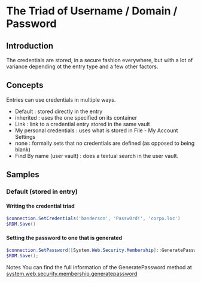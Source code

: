 # The Triad of Username / Domain / Password
## Introduction
The credentials are stored, in a secure fashion everywhere, but with a lot of variance depending ot the entry type and a few other factors.
## Concepts
Entries can use credentials in multiple ways.  
* Default : stored directly in the entry
* inherited : uses the one specified on its container
* Link : link to a credential entry stored in the same vault
* My personal credentials : uses what is stored in File - My Account Settings
* none : formally sets that no credentials are defined (as opposed to being blank)
* Find By name (user vault) : does a textual search in the user vault.
## Samples
### Default (stored in entry)
#### Writing the credential triad
```powershell
$connection.SetCredentials('banderson', 'Passw0rd!', 'corpo.loc')
$RDM.Save()
```
#### Setting the password to one that is generated 
```powershell
$connection.SetPassword([System.Web.Security.Membership]::GeneratePassword(20, 4));
$RDM.Save();
```
Notes
You can find the full information of the GeneratePassword method at <a href="https://docs.microsoft.com/en-us/dotnet/api/system.web.security.membership.generatepassword?view=netframework-4.8" target="_blank">system.web.security.membership.generatepassword</a>
